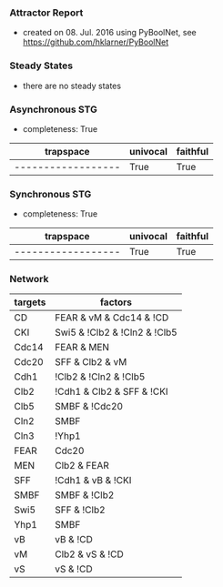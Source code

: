 

### Attractor Report
 * created on 08. Jul. 2016 using PyBoolNet, see https://github.com/hklarner/PyBoolNet

### Steady States
 * there are no steady states

### Asynchronous STG
 * completeness: True

| trapspace          | univocal  | faithful  |
| ------------------ | --------- | --------- |
| ------------------ | True      | True      |

### Synchronous STG
 * completeness: True

| trapspace          | univocal  | faithful  |
| ------------------ | --------- | --------- |
| ------------------ | True      | True      |

### Network
| targets | factors                                                                                         |
| ------- | ----------------------------------------------------------------------------------------------- |
| CD      | FEAR & vM & Cdc14 & !CD                                                                         |
| CKI     | Swi5 & !Clb2 & !Cln2 & !Clb5 | !Clb2 & CKI & !Cln2 & !Clb5 | Swi5 & Cdc14                       |
| Cdc14   | FEAR & MEN                                                                                      |
| Cdc20   | SFF & Clb2 & vM                                                                                 |
| Cdh1    | !Clb2 & !Cln2 & !Clb5 | Cdc14                                                                   |
| Clb2    | !Cdh1 & Clb2 & SFF & !CKI | SFF & Clb2 & !CKI & !Cdc20 | !Cdh1 & vB & !CKI | vB & !CKI & !Cdc20 |
| Clb5    | SMBF & !Cdc20                                                                                   |
| Cln2    | SMBF                                                                                            |
| Cln3    | !Yhp1                                                                                           |
| FEAR    | Cdc20                                                                                           |
| MEN     | Clb2 & FEAR                                                                                     |
| SFF     | !Cdh1 & vB & !CKI | vB & !CKI & !Cdc20 | SFF & Clb2                                             |
| SMBF    | SMBF & !Clb2 | !Clb2 & Cln3 | !Clb2 & Cln2                                                      |
| Swi5    | SFF & !Clb2 | SFF & Cdc14                                                                       |
| Yhp1    | SMBF                                                                                            |
| vB      | vB & !CD | Cln2 & !CD | Clb5 & !CD                                                              |
| vM      | Clb2 & vS & !CD | vM & !CD                                                                      |
| vS      | vS & !CD | Clb5 & !CD | Clb2 & !CD                                                              |

